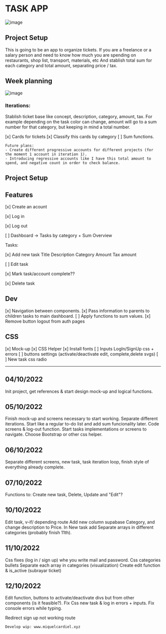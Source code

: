 # TASK APP

![image](https://user-images.githubusercontent.com/78476635/193900501-c040fd1c-0d9c-4a91-bfe5-e8c9d8283f5d.png)

## Project Setup

This is going to be an app to organize tickets. If you are a freelance or a salary person and need to know how much you are spending on restaurants, shop list, transport, materials, etc And stablish total sum for each category and total amount, separating price / tax.

## Week planning

![image](https://user-images.githubusercontent.com/78476635/193904040-e7e2726d-2ac7-401a-8e64-354de1be9b04.png)

### Iterations: 

Stablish ticket base like concept, description, category, amount, tax.
For example depending on the task color can change, amount will go to a sum number for that category, but keeping in mind a total number.


[x] Cards for tickets
[x] Classify this cards by category
[ ] Sum functions.

```
Future plans:
- Create different progressive accounts for different projects (for the moment 1 account in iteration 1).
- Introducing regressive accounts like I have this total amount to spend, and negative count in order to check balance.
```

## Project Setup


## Features

[x] Create an acount

[x] Log in

[x] Log out

[ ] Dashboard -> Tasks by category + Sum Overview

Tasks:

  [x] Add new task
      Title
      Description
      Category
      Amount
      Tax amount

  [ ] Edit task

  [x] Mark task/account complete??

  [x] Delete task



## Dev

[x] Navigation between components.
[x] Pass information to parents to children tasks to main dashboard.
[ ] Apply functions to sum values.
[x] Remove button logout from auth pages
  

## CSS

[x] Mock-up
[x] CSS Helper
[x] Install fonts
[ ] Inputs LogIn/SignUp css + errors
[ ] buttons settings (activate/deactivate edit, complete,delete svgs)
[ ] New task css radio


________________________

## 04/10/2022
Init project, get references & start design mock-up and logical functions.

## 05/10/2022
Finish mock-up and screens necessary to start working. Separate different iterations. Start like a regular to-do list and add sum funcionality later.
Code screens & log-out function.
Start tasks implementations or screens to navigate.
Choose Bootstrap or other css helper.

## 06/10/2022

Separate different screens, new task, task iteration loop, finish style of everything already complete.

## 07/10/2022

Functions to: Create new task, Delete, Update and "Edit"?

## 10/10/2022

Edit task, v-if/ depending route
Add new column supabase Category, and change description to Price.
In New task add Separate arrays in different categories (probably finish 11th).

## 11/10/2022

Css fixes (log in / sign up) whe you write mail and password.
Css categories bullets
Separate each array in categories (visualization)
Create edit function & is_active (subrayar ticket)

## 12/10/2022
Edit function, buttons to activate/deactivate divs but from other components (is it feasible?).
Fix Css new task & log in errors + inputs.
Fix console errors while typing.

Redirect sign up not working route
```
Develop wip: www.miquelcardiel.xyz
```
